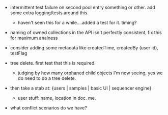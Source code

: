 - intermittent test failure on second pool entry something or other. add some extra logging/tests around this.
  - haven't seen this for a while....added a test for it. timing?

- naming of owned collections in the API isn't perfectly consistent, fix this for maximum analness

- consider adding some metadata like createdTime, createdBy (user id), testFlag

- tree delete. first test that this is required.
  - judging by how many orphaned child objects I'm now seeing, yes we do need to do a tree delete.

- then take a stab at: {users | samples | basic UI | sequencer engine}
  - user stuff: name, location in doc. me.

- what conflict scenarios do we have?

